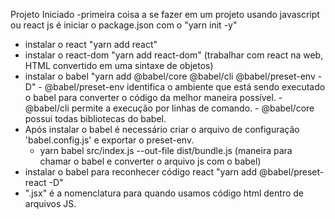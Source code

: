 Projeto Iniciado
-primeira coisa a se fazer em um projeto usando javascript ou react js é iniciar o package.json com o "yarn init -y"
- instalar o react "yarn add react"
- instalar o react-dom "yarn add react-dom" (trabalhar com react na web, HTML convertido em uma sintaxe de objetos)
- instalar o babel "yarn add @babel/core @babel/cli @babel/preset-env -D" - @babel/preset-env identifica o ambiente que está sendo executado o babel para converter o código da melhor maneira possível. - @babel/cli permite a execução por linhas de comando. - @babel/core possui todas bibliotecas do babel.
- Após instalar o babel é necessário criar o arquivo de configuração 'babel.config.js' e exportar o preset-env.
  - yarn babel src/index.js --out-file dist/bundle.js (maneira para chamar o babel e converter o arquivo js com o babel)
- instalar o babel para reconhecer código react "yarn add @babel/preset-react -D"
- ".jsx" é a nomenclatura para quando usamos código html dentro de arquivos JS.
